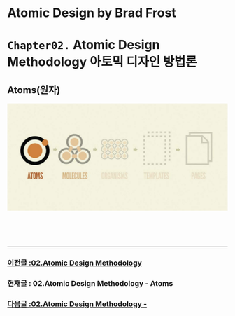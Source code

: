 # Atomic Design by Brad Frost

# `Chapter02.` Atomic Design Methodology 아토믹 디자인 방법론

## **Atoms(원자)**

![Atoms이미지](/image/atomic/02-AtomicDesignMethodology-img06.png)

<br/>
<br/>
<br/>

---

### [이전글 :02.Atomic Design Methodology](./02-AtomicDesignMethodology-01.md)

### 현재글 : 02.Atomic Design Methodology - Atoms

### [다음글 :02.Atomic Design Methodology - ](./02-AtomicDesignMethodology-03.md)
